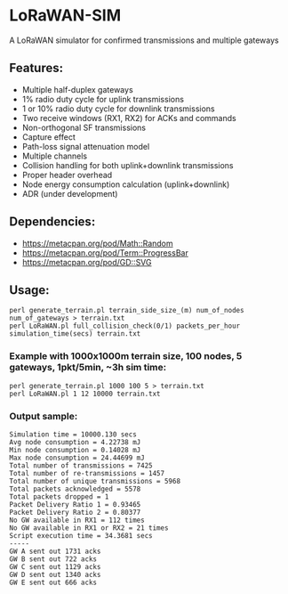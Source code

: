 # LoRaWAN-SIM
A LoRaWAN simulator for confirmed transmissions and multiple gateways

## Features:
- Multiple half-duplex gateways
- 1% radio duty cycle for uplink transmissions
- 1 or 10% radio duty cycle for downlink transmissions
- Two receive windows (RX1, RX2) for ACKs and commands
- Non-orthogonal SF transmissions
- Capture effect
- Path-loss signal attenuation model
- Multiple channels
- Collision handling for both uplink+downlink transmissions
- Proper header overhead
- Node energy consumption calculation (uplink+downlink)
- ADR (under development)

## Dependencies:
- https://metacpan.org/pod/Math::Random
- https://metacpan.org/pod/Term::ProgressBar
- https://metacpan.org/pod/GD::SVG

## Usage:
```
perl generate_terrain.pl terrain_side_size_(m) num_of_nodes num_of_gateways > terrain.txt
perl LoRaWAN.pl full_collision_check(0/1) packets_per_hour simulation_time(secs) terrain.txt
```

### Example with 1000x1000m terrain size, 100 nodes, 5 gateways, 1pkt/5min, ~3h sim time:
```
perl generate_terrain.pl 1000 100 5 > terrain.txt
perl LoRaWAN.pl 1 12 10000 terrain.txt
```

### Output sample:  
```
Simulation time = 10000.130 secs
Avg node consumption = 4.22738 mJ
Min node consumption = 0.14028 mJ
Max node consumption = 24.44699 mJ
Total number of transmissions = 7425
Total number of re-transmissions = 1457
Total number of unique transmissions = 5968
Total packets acknowledged = 5578
Total packets dropped = 1
Packet Delivery Ratio 1 = 0.93465
Packet Delivery Ratio 2 = 0.80377
No GW available in RX1 = 112 times
No GW available in RX1 or RX2 = 21 times
Script execution time = 34.3681 secs
-----
GW A sent out 1731 acks
GW B sent out 722 acks
GW C sent out 1129 acks
GW D sent out 1340 acks
GW E sent out 666 acks
```
